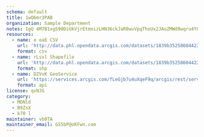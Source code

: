 ```yaml
---
schema: default
title: 1wQ6mr3PAB 
organization: Sample Department 
notes: IgQ 4M7B1xgS90DiUkVjrEtmnizLHN36ckJaR0wuVpqThoUx2JAoZMWd9wqru4YFEfjtPef3lXc2TbhOsZ7beCnFGWG5H6zRKAP8 
resources:
  - name: e oaE CSV
    url: 'http://data.phl.opendata.arcgis.com/datasets/1839b35258604422b0b520cbb668df0d_0.csv'
    format: csv
  - name: rLsxl Shapefile
    url: 'http://data.phl.opendata.arcgis.com/datasets/1839b35258604422b0b520cbb668df0d_0.zip'
    format: shp
  - name: DZVvK GeoService
    url: 'https://services.arcgis.com/fLeGjb7u4uXqeF9q/arcgis/rest/services/Air_Monitoring_Stations/FeatureServer/0/query'
    format: api
license: qvNJG 
category:
  - MDNld 
  - B9ZsX 
  - k70 l 
maintainer: vb0TA  
maintainer_email: GS5bP@oKFwn.com
---
```

